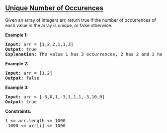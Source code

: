 <h2> <a href="https://leetcode.com/problems/unique-number-of-occurrences/" target="_blank">Unique Number of Occurences</a> </h2>

<p>Given an array of integers arr, return true if the number of occurrences of each value in the array is unique, or false otherwise.</p>

<strong>Example 1:</strong>
<pre>
<strong>Input:</strong> arr = [1,2,2,1,1,3]
<strong>Output:</strong> true
<strong>Explanation:</strong> The value 1 has 3 occurrences, 2 has 2 and 3 has 1. No two values have the same number of occurrences.
</pre>

<strong>Example 2:</strong>
<pre>
<strong>Input:</strong> arr = [1,2]
<strong>Output:</strong> false
</pre>

<strong>Example 3:</strong>
<pre>
<strong>Input:</strong> arr = [-3,0,1,-3,1,1,1,-3,10,0]
<strong>Output:</strong> true
</pre>
 
<strong>Constraints:</strong>
<pre>
1 <= arr.length <= 1000
-1000 <= arr[i] <= 1000
</pre>
